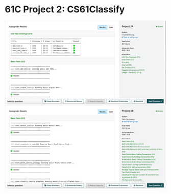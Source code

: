 # 61C Project 2: CS61Classify
![61c-proj2A-grade](./61c-proj2A-grade.png)
![61c-proj2B-grade](./61c-proj2B-grade.png)
